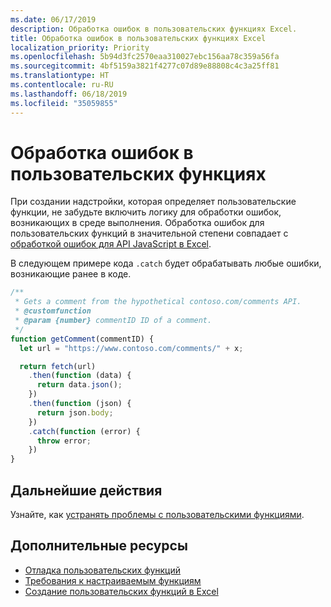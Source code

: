 ```yaml
---
ms.date: 06/17/2019
description: Обработка ошибок в пользовательских функциях Excel.
title: Обработка ошибок в пользовательских функциях Excel
localization_priority: Priority
ms.openlocfilehash: 5b94d3fc2570eaa310027ebc156aa78c359a56fa
ms.sourcegitcommit: 4bf5159a3821f4277c07d89e88808c4c3a25ff81
ms.translationtype: HT
ms.contentlocale: ru-RU
ms.lasthandoff: 06/18/2019
ms.locfileid: "35059855"
---
```

# <a name="error-handling-within-custom-functions"></a>Обработка ошибок в пользовательских функциях

При создании надстройки, которая определяет пользовательские функции, не забудьте включить логику для обработки ошибок, возникающих в среде выполнения. Обработка ошибок для пользовательских функций в значительной степени совпадает с [обработкой ошибок для API JavaScript в Excel](excel-add-ins-error-handling.md).

В следующем примере кода `.catch` будет обрабатывать любые ошибки, возникающие ранее в коде.

```js
/**
 * Gets a comment from the hypothetical contoso.com/comments API.
 * @customfunction
 * @param {number} commentID ID of a comment.
 */
function getComment(commentID) {
  let url = "https://www.contoso.com/comments/" + x;

  return fetch(url)
    .then(function (data) {
      return data.json();
    })
    .then(function (json) {
      return json.body;
    })
    .catch(function (error) {
      throw error;
    })
}
```

## <a name="next-steps"></a>Дальнейшие действия
Узнайте, как [устранять проблемы с пользовательскими функциями](custom-functions-troubleshooting.md).

## <a name="see-also"></a>Дополнительные ресурсы

* [Отладка пользовательских функций](custom-functions-debugging.md)
* [Требования к настраиваемым функциям](custom-functions-requirements.md)
* [Создание пользовательских функций в Excel](custom-functions-overview.md)
